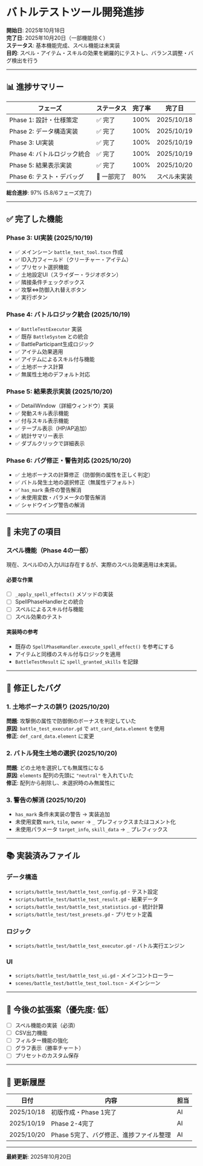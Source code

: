 # バトルテストツール開発進捗

**開始日**: 2025年10月18日  
**完了日**: 2025年10月20日（一部機能除く）  
**ステータス**: 基本機能完成、スペル機能は未実装  
**目的**: スペル・アイテム・スキルの効果を網羅的にテストし、バランス調整・バグ検出を行う

---

## 📊 進捗サマリー

| フェーズ | ステータス | 完了率 | 完了日 |
|---------|-----------|--------|--------|
| Phase 1: 設計・仕様策定 | ✅ 完了 | 100% | 2025/10/18 |
| Phase 2: データ構造実装 | ✅ 完了 | 100% | 2025/10/19 |
| Phase 3: UI実装 | ✅ 完了 | 100% | 2025/10/19 |
| Phase 4: バトルロジック統合 | ✅ 完了 | 100% | 2025/10/19 |
| Phase 5: 結果表示実装 | ✅ 完了 | 100% | 2025/10/20 |
| Phase 6: テスト・デバッグ | 🔄 一部完了 | 80% | スペル未実装 |

**総合進捗**: 97% (5.8/6フェーズ完了)

---

## ✅ 完了した機能

### Phase 3: UI実装 (2025/10/19)
- ✅ メインシーン `battle_test_tool.tscn` 作成
- ✅ ID入力フィールド（クリーチャー・アイテム）
- ✅ プリセット選択機能
- ✅ 土地設定UI（スライダー・ラジオボタン）
- ✅ 隣接条件チェックボックス
- ✅ 攻撃⇔防御入れ替えボタン
- ✅ 実行ボタン

### Phase 4: バトルロジック統合 (2025/10/19)
- ✅ `BattleTestExecutor` 実装
- ✅ 既存 `BattleSystem` との統合
- ✅ BattleParticipant生成ロジック
- ✅ アイテム効果適用
- ✅ アイテムによるスキル付与機能
- ✅ 土地ボーナス計算
- ✅ 無属性土地のデフォルト対応

### Phase 5: 結果表示実装 (2025/10/20)
- ✅ DetailWindow（詳細ウィンドウ）実装
- ✅ 発動スキル表示機能
- ✅ 付与スキル表示機能
- ✅ テーブル表示（HP/AP追加）
- ✅ 統計サマリー表示
- ✅ ダブルクリックで詳細表示

### Phase 6: バグ修正・警告対応 (2025/10/20)
- ✅ 土地ボーナスの計算修正（防御側の属性を正しく判定）
- ✅ バトル発生土地の選択修正（無属性デフォルト）
- ✅ `has_mark` 条件の警告解消
- ✅ 未使用変数・パラメータの警告解消
- ✅ シャドウイング警告の解消

---

## 🔄 未完了の項目

### スペル機能（Phase 4の一部）
現在、スペルIDの入力UIは存在するが、実際のスペル効果適用は未実装。

#### 必要な作業
- [ ] `_apply_spell_effects()` メソッドの実装
- [ ] SpellPhaseHandlerとの統合
- [ ] スペルによるスキル付与機能
- [ ] スペル効果のテスト

#### 実装時の参考
- 既存の `SpellPhaseHandler.execute_spell_effect()` を参考にする
- アイテムと同様のスキル付与ロジックを適用
- `BattleTestResult` に `spell_granted_skills` を記録

---

## 🐛 修正したバグ

### 1. 土地ボーナスの誤り (2025/10/20)
**問題**: 攻撃側の属性で防御側のボーナスを判定していた  
**原因**: `battle_test_executor.gd` で `att_card_data.element` を使用  
**修正**: `def_card_data.element` に変更

### 2. バトル発生土地の選択 (2025/10/20)
**問題**: どの土地を選択しても無属性になる  
**原因**: `elements` 配列の先頭に `"neutral"` を入れていた  
**修正**: 配列から削除し、未選択時のみ無属性に

### 3. 警告の解消 (2025/10/20)
- `has_mark` 条件未実装の警告 → 実装追加
- 未使用変数 `mark`, `tile`, `owner` → `_` プレフィックスまたはコメント化
- 未使用パラメータ `target_info`, `skill_data` → `_` プレフィックス

---

## 📚 実装済みファイル

### データ構造
- `scripts/battle_test/battle_test_config.gd` - テスト設定
- `scripts/battle_test/battle_test_result.gd` - 結果データ
- `scripts/battle_test/battle_test_statistics.gd` - 統計計算
- `scripts/battle_test/test_presets.gd` - プリセット定義

### ロジック
- `scripts/battle_test/battle_test_executor.gd` - バトル実行エンジン

### UI
- `scripts/battle_test/battle_test_ui.gd` - メインコントローラー
- `scenes/battle_test/battle_test_tool.tscn` - メインシーン

---

## 📝 今後の拡張案（優先度: 低）

- [ ] スペル機能の実装（必須）
- [ ] CSV出力機能
- [ ] フィルター機能の強化
- [ ] グラフ表示（勝率チャート）
- [ ] プリセットのカスタム保存

---

## 📅 更新履歴

| 日付 | 内容 | 担当 |
|------|------|------|
| 2025/10/18 | 初版作成・Phase 1完了 | AI |
| 2025/10/19 | Phase 2-4完了 | AI |
| 2025/10/20 | Phase 5完了、バグ修正、進捗ファイル整理 | AI |

---

**最終更新**: 2025年10月20日
